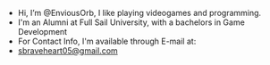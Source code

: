 - Hi, I’m @EnviousOrb, I like playing videogames and programming.
- I'm an Alumni at Full Sail University, with a bachelors in Game Development
- For Contact Info, I'm available through E-mail at:
- sbraveheart05@gmail.com
